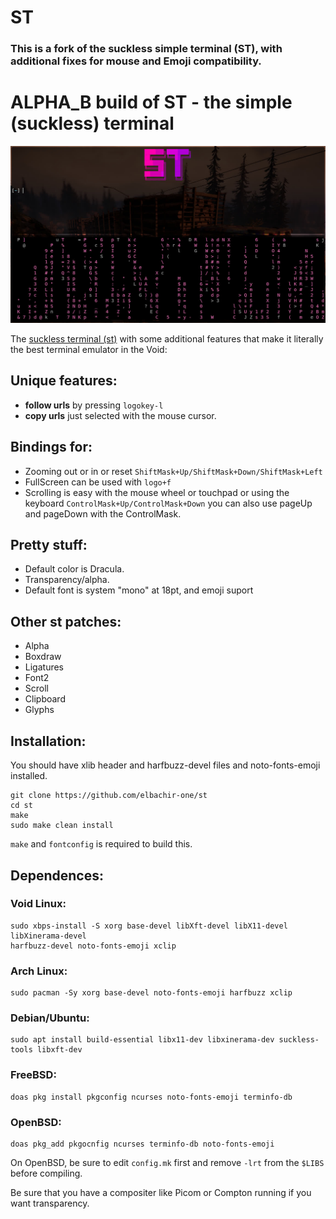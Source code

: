 # ST

### This is a fork of the suckless simple terminal (ST), with additional fixes for mouse and Emoji compatibility.

# ALPHA_B build of ST - the simple (suckless) terminal

![ST](st.jpg)

The [suckless terminal (st)](https://st.suckless.org/) with some additional
features that make it literally the best terminal emulator in the Void:

## Unique features:

+ **follow urls** by pressing `logokey-l`
+ **copy urls** just selected with the mouse cursor.

## Bindings for:

+ Zooming out or in or reset `ShiftMask+Up/ShiftMask+Down/ShiftMask+Left`
+ FullScreen can be used with `logo+f`
+ Scrolling is easy with the mouse wheel or touchpad or using the keyboard `ControlMask+Up/ControlMask+Down` you can also use pageUp and pageDown with the ControlMask.

## Pretty stuff:

+ Default color is Dracula.
+ Transparency/alpha.
+ Default font is system "mono" at 18pt, and emoji suport

## Other st patches:
+ Alpha
+ Boxdraw
+ Ligatures
+ Font2
+ Scroll
+ Clipboard
+ Glyphs

## Installation:

You should have xlib header and harfbuzz-devel files and noto-fonts-emoji installed.

```
git clone https://github.com/elbachir-one/st
cd st
make
sudo make clean install
```

`make` and `fontconfig` is required to build this.

## Dependences:

### Void Linux:

```
sudo xbps-install -S xorg base-devel libXft-devel libX11-devel libXinerama-devel
harfbuzz-devel noto-fonts-emoji xclip
```

### Arch Linux:

```
sudo pacman -Sy xorg base-devel noto-fonts-emoji harfbuzz xclip
```

### Debian/Ubuntu:

```
sudo apt install build-essential libx11-dev libxinerama-dev suckless-tools libxft-dev
```

### FreeBSD:

```
doas pkg install pkgconfig ncurses noto-fonts-emoji terminfo-db
```

### OpenBSD:

```
doas pkg_add pkgocnfig ncurses terminfo-db noto-fonts-emoji
```

On OpenBSD, be sure to edit `config.mk` first and remove `-lrt` from the
`$LIBS` before compiling.

Be sure that you have a compositer like Picom or Compton running if you
want transparency.
